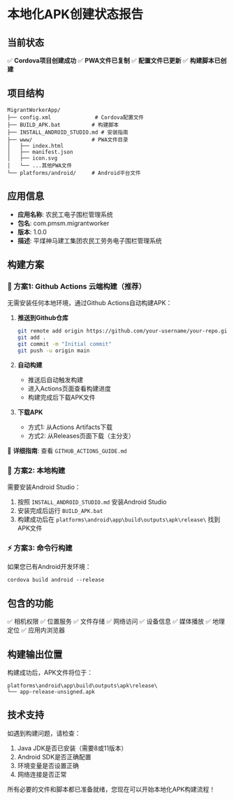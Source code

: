 # 本地化APK创建状态报告

## 当前状态
✅ **Cordova项目创建成功**
✅ **PWA文件已复制**
✅ **配置文件已更新**
✅ **构建脚本已创建**

## 项目结构
```
MigrantWorkerApp/
├── config.xml              # Cordova配置文件
├── BUILD_APK.bat          # 构建脚本
├── INSTALL_ANDROID_STUDIO.md # 安装指南
├── www/                   # PWA文件目录
│   ├── index.html
│   ├── manifest.json
│   ├── icon.svg
│   └── ...其他PWA文件
└── platforms/android/     # Android平台文件
```

## 应用信息
- **应用名称**: 农民工电子围栏管理系统
- **包名**: com.pmsm.migrantworker
- **版本**: 1.0.0
- **描述**: 平煤神马建工集团农民工劳务电子围栏管理系统

## 构建方案

### 🚀 方案1: Github Actions 云端构建（推荐）
无需安装任何本地环境，通过Github Actions自动构建APK：

1. **推送到Github仓库**
   ```bash
   git remote add origin https://github.com/your-username/your-repo.git
   git add .
   git commit -m "Initial commit"
   git push -u origin main
   ```

2. **自动构建**
   - 推送后自动触发构建
   - 进入Actions页面查看构建进度
   - 构建完成后下载APK文件

3. **下载APK**
   - 方式1: 从Actions Artifacts下载
   - 方式2: 从Releases页面下载（主分支）

📖 **详细指南**: 查看 `GITHUB_ACTIONS_GUIDE.md`

### 📱 方案2: 本地构建
需要安装Android Studio：

1. 按照 `INSTALL_ANDROID_STUDIO.md` 安装Android Studio
2. 安装完成后运行 `BUILD_APK.bat`
3. 构建成功后在 `platforms\android\app\build\outputs\apk\release\` 找到APK文件

### ⚡ 方案3: 命令行构建
如果您已有Android开发环境：
```batch
cordova build android --release
```

## 包含的功能
✅ 相机权限
✅ 位置服务
✅ 文件存储
✅ 网络访问
✅ 设备信息
✅ 媒体播放
✅ 地理定位
✅ 应用内浏览器

## 构建输出位置
构建成功后，APK文件将位于：
```
platforms\android\app\build\outputs\apk\release\
└── app-release-unsigned.apk
```

## 技术支持
如遇到构建问题，请检查：
1. Java JDK是否已安装（需要8或11版本）
2. Android SDK是否正确配置
3. 环境变量是否设置正确
4. 网络连接是否正常

所有必要的文件和脚本都已准备就绪，您现在可以开始本地化APK构建流程！